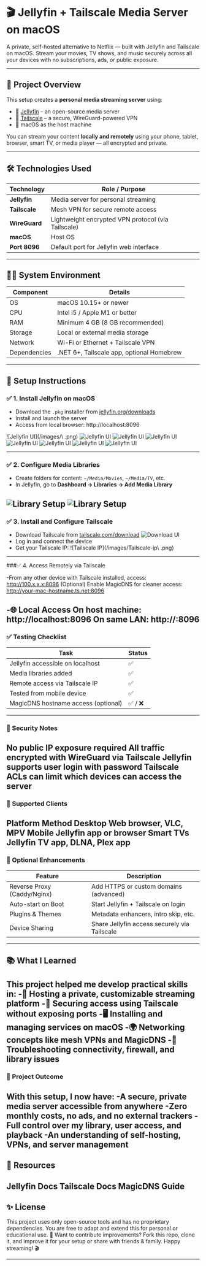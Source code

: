 # 🎬 Jellyfin + Tailscale Media Server on macOS

A private, self-hosted alternative to Netflix — built with Jellyfin and Tailscale on macOS. Stream your movies, TV shows, and music securely across all your devices with no subscriptions, ads, or public exposure.

---

## 📌 Project Overview

This setup creates a **personal media streaming server** using:
- 🎥 [Jellyfin](https://jellyfin.org) – an open-source media server
- 🔐 [Tailscale](https://tailscale.com) – a secure, WireGuard-powered VPN
- 🍎 macOS as the host machine

You can stream your content **locally and remotely** using your phone, tablet, browser, smart TV, or media player — all encrypted and private.

---

## 🛠️ Technologies Used

| Technology     | Role / Purpose                                   |
|----------------|--------------------------------------------------|
| **Jellyfin**    | Media server for personal streaming              |
| **Tailscale**   | Mesh VPN for secure remote access                |
| **WireGuard**   | Lightweight encrypted VPN protocol (via Tailscale) |
| **macOS**       | Host OS                                          |
| **Port 8096**   | Default port for Jellyfin web interface          |


---

## 🧑‍💻 System Environment

| Component      | Details                               |
|----------------|----------------------------------------|
| OS             | macOS 10.15+ or newer                 |
| CPU            | Intel i5 / Apple M1 or better         |
| RAM            | Minimum 4 GB (8 GB recommended)       |
| Storage        | Local or external media storage       |
| Network        | Wi-Fi or Ethernet + Tailscale VPN     |
| Dependencies   | .NET 6+, Tailscale app, optional Homebrew |


---

## 🚀 Setup Instructions

### ✅ 1. Install Jellyfin on macOS
- Download the `.pkg` installer from [jellyfin.org/downloads](https://jellyfin.org/downloads/)
- Install and launch the server
- Access from local browser:
http://localhost:8096

![Jellyfin UI](/images/\ .png)
![Jellyfin UI](/images/e0a87856b69877660cb539a2a69dc60452aecc124bfc97116133877b45c2701e.png)
![Jellyfin UI](/images/172f7eec117ffc94c592bcde0458c9fa97b1a0684876737203c09085f555d06c.png)
![Jellyfin UI](/images/c94a31989ce61edb7f6bde2bf4da4f3e80a8a6b334b52fe6d743206dd087ed2d.png)
![Jellyfin UI](/images/3db3b67bfda05e1aa8087d2978e2288338c31631f2a4e246569ab034bfc2f961.png)
![Jellyfin UI](/images/223a6972096016dcc58d27a91280f5326c86aad4a3a6b7f45629656584597579.png)
![Jellyfin UI](/images/223a6972096016dcc58d27a91280f5326c86aad4a3a6b7f45629656584597579.png)
![Jellyfin UI](/images/d3bdb6284bcb42f4383f75db612e1a125febbbbd0c7d372a9579a04bd505d7fd.png)


---

### ✅ 2. Configure Media Libraries
- Create folders for content: `~/Media/Movies`, `~/Media/TV`, etc.
- In Jellyfin, go to **Dashboard → Libraries → Add Media Library**

![Library Setup](/images/5a2f6c9942ab8fa52b93956822298cbea60ba334d73e1783fbd1e581b57a14db.png)
![Library Setup](/images/8b5485c0bca04bc23e412933666596ee11b6a4e7a561a3d0901b5e44694f359b.png)
---

### ✅ 3. Install and Configure Tailscale
- Download Tailscale from [tailscale.com/download](https://tailscale.com/download)
![Download UI](/images/e0be22e05f3a8f8af4bdf7b10af2b8ab95c66e0709d5add0cec678fa904f633d.png)
- Log in and connect the device
- Get your Tailscale IP:
![Tailscale IP](/images/Tailscale-ip\ .png)
---

###✅ 4. Access Remotely via Tailscale

-From any other device with Tailscale installed, access:
http://100.x.x.x:8096
(Optional) Enable MagicDNS for cleaner access:
http://your-mac-hostname.ts.net:8096

-🌐 Local Access
On host machine:
http://localhost:8096
On same LAN:
http://<your-local-ip>:8096
---

### ✅ Testing Checklist

| Task                                | Status   |
|-------------------------------------|----------|
| Jellyfin accessible on localhost    | ✅       |
| Media libraries added               | ✅       |
| Remote access via Tailscale IP      | ✅       |
| Tested from mobile device           | ✅       |
| MagicDNS hostname access (optional)| ✅ / ❌   |

---

### 🔐 Security Notes
No public IP exposure required
All traffic encrypted with WireGuard via Tailscale
Jellyfin supports user login with password
Tailscale ACLs can limit which devices can access the server
---

### 📱 Supported Clients
Platform	Method
Desktop	Web browser, VLC, MPV
Mobile	Jellyfin app or browser
Smart TVs	Jellyfin TV app, DLNA, Plex app
---

### 🔧 Optional Enhancements

| Feature                     | Description                                      |
|-----------------------------|--------------------------------------------------|
| Reverse Proxy (Caddy/Nginx)| Add HTTPS or custom domains (advanced)          |
| Auto-start on Boot          | Start Jellyfin + Tailscale on login             |
| Plugins & Themes            | Metadata enhancers, intro skip, etc.            |
| Device Sharing              | Share Jellyfin access securely via Tailscale    |

---

## 📚 What I Learned

This project helped me develop practical skills in:
-🧠 Hosting a private, customizable streaming platform
-🔐 Securing access using Tailscale without exposing ports
-🖥️ Installing and managing services on macOS
-🌍 Networking concepts like mesh VPNs and MagicDNS
-🧪 Troubleshooting connectivity, firewall, and library issues
---
### 📁 Project Outcome

With this setup, I now have:
-A secure, private media server accessible from anywhere
-Zero monthly costs, no ads, and no external trackers
-Full control over my library, user access, and playback
-An understanding of self-hosting, VPNs, and server management
---

## 📎 Resources

Jellyfin Docs
Tailscale Docs
MagicDNS Guide
---

## ✨ License

This project uses only open-source tools and has no proprietary dependencies. You are free to adapt and extend this for personal or educational use.
📌 Want to contribute improvements?
Fork this repo, clone it, and improve it for your setup or share with friends & family. Happy streaming! 🎬

---

